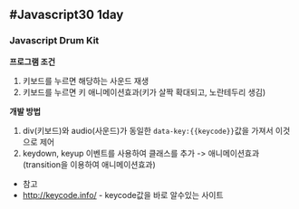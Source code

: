 ## #Javascript30 1day
### Javascript Drum Kit

**프로그램 조건**
1. 키보드를 누르면 해당하는 사운드 재생
2. 키보드를 누르면 키 애니메이션효과(키가 살짝 확대되고, 노란테두리 생김)

**개발 방법**
1. div(키보드)와 audio(사운드)가 동일한 `data-key:{{keycode}}`값을 가져서 이것으로 제어
2. keydown, keyup 이벤트를 사용하여 클래스를 추가 -> 애니메이션효과 (transition을 이용하여 애니메이션효과)

* 참고
* http://keycode.info/ - keycode값을 바로 알수있는 사이트
